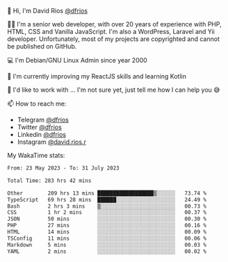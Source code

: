 👋 Hi, I'm David Rios [@dfrios](https://github.com/dfrios)

👨‍💻 I'm a senior web developer, with over 20 years of experience with PHP, HTML, CSS and Vanilla JavaScript. I'm also a WordPress, Laravel and Yii developer. Unfortunately, most of my projects are copyrighted and cannot be published on GitHub.

💻 I'm Debian/GNU Linux Admin since year 2000

🌱 I'm currently improving my ReactJS skills and learning Kotlin

💞️ I'd like to work with ... I'm not sure yet, just tell me how I can help you 😅


📫 How to reach me:
* Telegram [@dfrios](https://t.me/dfrios)
* Twitter [@dfrios](https://twitter.com/dfrios)
* Linkedin [@dfrios](https://linkedin.com/in/dfrios)
* Instagram [@david.rios.r](https://instagram.com/david.rios.r)



My WakaTime stats:
<!--START_SECTION:waka-->

```txt
From: 23 May 2023 - To: 31 July 2023

Total Time: 283 hrs 42 mins

Other        209 hrs 13 mins ██████████████████▒░░░░░░   73.74 %
TypeScript   69 hrs 28 mins  ██████░░░░░░░░░░░░░░░░░░░   24.49 %
Bash         2 hrs 3 mins    ▒░░░░░░░░░░░░░░░░░░░░░░░░   00.73 %
CSS          1 hr 2 mins     ░░░░░░░░░░░░░░░░░░░░░░░░░   00.37 %
JSON         50 mins         ░░░░░░░░░░░░░░░░░░░░░░░░░   00.30 %
PHP          27 mins         ░░░░░░░░░░░░░░░░░░░░░░░░░   00.16 %
HTML         14 mins         ░░░░░░░░░░░░░░░░░░░░░░░░░   00.09 %
TSConfig     11 mins         ░░░░░░░░░░░░░░░░░░░░░░░░░   00.06 %
Markdown     5 mins          ░░░░░░░░░░░░░░░░░░░░░░░░░   00.03 %
YAML         2 mins          ░░░░░░░░░░░░░░░░░░░░░░░░░   00.02 %
```

<!--END_SECTION:waka-->
